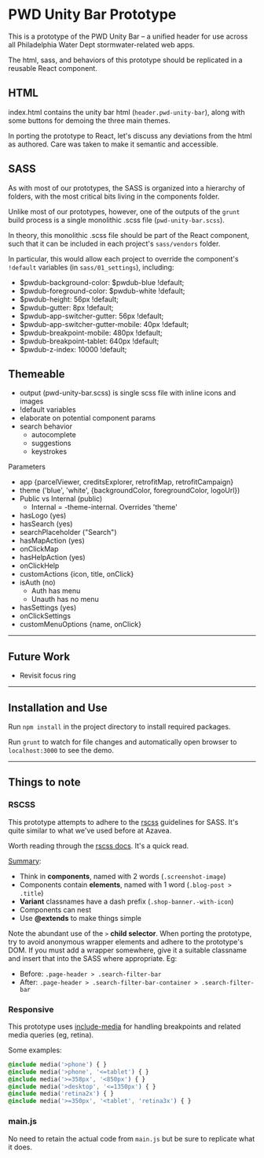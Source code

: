 # PWD Unity Bar Prototype

This is a prototype of the PWD Unity Bar – a unified header for use across all
Philadelphia Water Dept stormwater-related web apps.

The html, sass, and behaviors of this prototype should be replicated in a
reusable React component.

## HTML

index.html contains the unity bar html (`header.pwd-unity-bar`), along with
some buttons for demoing the three main themes.

In porting the prototype to React, let's discuss any deviations from the html
as authored. Care was taken to make it semantic and accessible.

## SASS

As with most of our prototypes, the SASS is organized into a hierarchy of
folders, with the most critical bits living in the components folder.

Unlike most of our prototypes, however, one of the outputs of the `grunt`
build process is a single monolithic .scss file (`pwd-unity-bar.scss`).

In theory, this monolithic .scss file should be part of the React component,
such that it can be included in each project's `sass/vendors` folder.

In particular, this would allow each project to override the component's
`!default` variables (in `sass/01_settings`), including:
- $pwdub-background-color: $pwdub-blue !default;
- $pwdub-foreground-color: $pwdub-white !default;
- $pwdub-height: 56px !default;
- $pwdub-gutter: 8px !default;
- $pwdub-app-switcher-gutter: 56px !default;
- $pwdub-app-switcher-gutter-mobile: 40px !default;
- $pwdub-breakpoint-mobile: 480px !default;
- $pwdub-breakpoint-tablet: 640px !default;
- $pwdub-z-index: 10000 !default;



## Themeable


- output (pwd-unity-bar.scss) is single scss file with inline icons and images
- !default variables
- elaborate on potential component params
- search behavior
  - autocomplete
  - suggestions
  - keystrokes

Parameters
- app {parcelViewer, creditsExplorer, retrofitMap, retrofitCampaign}
- theme ('blue', 'white', {backgroundColor, foregroundColor, logoUrl})
- Public vs Internal (public)
    - Internal = -theme-internal. Overrides 'theme'
- hasLogo (yes)
- hasSearch (yes)
- searchPlaceholder ("Search")
- hasMapAction (yes)
- onClickMap
- hasHelpAction (yes)
- onClickHelp
- customActions {icon, title, onClick}
- isAuth (no)
    - Auth has menu
    - Unauth has no menu
- hasSettings (yes)
- onClickSettings
- customMenuOptions {name, onClick}

---

## Future Work
- Revisit focus ring

---

## Installation and Use
Run `npm install` in the project directory to install required packages.

Run `grunt` to watch for file changes and automatically open browser to
`localhost:3000` to see the demo.

---

## Things to note

### RSCSS
This prototype attempts to adhere to the [rscss](http://rscss.io/) guidelines
for SASS. It's quite similar to what we've used before at Azavea.

Worth reading through the [rscss docs](http://rscss.io/). It's a quick read.

[Summary](http://rscss.io/summary.html):

- Think in **components**, named with 2 words (`.screenshot-image`)
- Components contain **elements**, named with 1 word (`.blog-post > .title`)
- **Variant** classnames have a dash prefix (`.shop-banner.-with-icon`)
- Components can nest
- Use **@extends** to make things simple

Note the abundant use of the `>` **child selector**. When porting the prototype,
try to avoid anonymous wrapper elements and adhere to the prototype's DOM.
If you must add a wrapper somewhere, give it a suitable classname and insert
that into the SASS where appropriate. Eg:

- Before: `.page-header > .search-filter-bar`
- After: `.page-header > .search-filter-bar-container > .search-filter-bar`

### Responsive

This prototype uses [include-media](http://include-media.com/) for handling
breakpoints and related media queries (eg, retina).

Some examples:

```css
@include media('>phone') { }
@include media('>phone', '<=tablet') { }
@include media('>=358px', '<850px') { }
@include media('>desktop', '<=1350px') { }
@include media('retina2x') { }
@include media('>=350px', '<tablet', 'retina3x') { }
```

### main.js

No need to retain the actual code from `main.js` but be sure to replicate
what it does.
